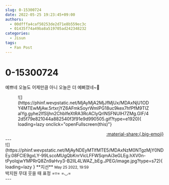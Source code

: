 ```yaml
---
slug: 0-15300724
date: 2022-05-25 19:23:45+09:00
authors:
  - 00dfffa4caf50253de2d71e8b559ec3c
  - 01435f74a49ba8a519705ad242348232
categories:
  - Jisun
tags:
  - Fan Post
---
```


# 0-15300724

<div class="post-container" markdown="1">
<div class="content-container md-sidebar__scrollwrap" markdown="1">

예쁘네 오늘도 어제만큼 아니 오늘은 더 예뻐졌네~🎵
<figure markdown="1">
![](https://phinf.wevpstatic.net/MjAyMjA2MjJfMjUx/MDAxNjU1ODY4MTEwMjAw.5rtxrjYZ6AFmkSoyrWmlPG18uc9kex7hfPfM9TIZalYg.gyhe2lfSljhn2ChbIfeXtRA3RcACIyQrlNSFNUIH7ZMg.GIF/42d5f79e821044a882540f3f91e9d990505.gif?type=e1920){ loading=lazy onclick="openFullscreen(this)"}
</figure>


</div>
</div>

<div style="text-align: right;" markdown="1">
<a href="https://weverse.io/fromis9/fanpost/0-15300724" style="text-align: right;">:material-share:{.big-emoji}</a>
</div>
---

<div class="comments-container md-sidebar__scrollwrap" markdown="1">
<div class="comment" markdown="1">
<div class='id-container' markdown="1">
![](https://phinf.wevpstatic.net/MjAyNDEyMTlfMTE5/MDAxNzM0NTgzMjY0NDEy.08FClE9gxLY-99LscoMUgQbKnrVicLFFWSqmAi3eGLEg.hXV0n-tPyoIqjwYMPRrQ8Zn9aHvy3-B2llL4LWAZ_bEg.JPEG/image.jpg?type=s72){ loading=lazy }
**<span class="artist">지선</span>** <small>May 25 2022, 19:59</small><br>
</div>
<div class='comment-body' markdown="1">
박지원 무대 웃을 때 표정 =▿= =◡=
</div>
</div>
</div>
---
